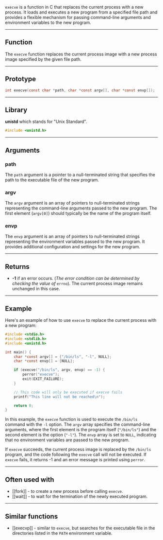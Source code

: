 `execve` is a function in C that replaces the current process with a new process. It loads and executes a new program from a specified file path and provides a flexible mechanism for passing command-line arguments and environment variables to the new program.

---
## Function

The `execve` function replaces the current process image with a new process image specified by the given file path.

---
## Prototype

```c
int execve(const char *path, char *const argv[], char *const envp[]);
```

---
## Library

**unistd** which stands for "Unix Standard".

```c
#include <unistd.h>
```

---
## Arguments

### path

The `path` argument is a pointer to a null-terminated string that specifies the path to the executable file of the new program.

### argv

The `argv` argument is an array of pointers to null-terminated strings representing the command-line arguments passed to the new program. The first element (`argv[0]`) should typically be the name of the program itself.

### envp

The `envp` argument is an array of pointers to null-terminated strings representing the environment variables passed to the new program. It provides additional configuration and settings for the new program.

---
## Returns

- **-1** if an error occurs. (*The error condition can be determined by checking the value of* `errno`). The current process image remains unchanged in this case.

---
## Example

Here's an example of how to use `execve` to replace the current process with a new program:

```c
#include <stdio.h>
#include <stdlib.h>
#include <unistd.h>

int main() {
    char *const argv[] = {"/bin/ls", "-l", NULL};
    char *const envp[] = {NULL};

    if (execve("/bin/ls", argv, envp) == -1) {
        perror("execve");
        exit(EXIT_FAILURE);
    }

    // This code will only be executed if execve fails
    printf("This line will not be reached\n");

    return 0;
}
```

In this example, the `execve` function is used to execute the `/bin/ls` command with the `-l` option. The `argv` array specifies the command-line arguments, where the first element is the program itself (`"/bin/ls"`) and the second element is the option (`"-l"`). The `envp` array is set to `NULL`, indicating that no environment variables are passed to the new program.

If `execve` succeeds, the current process image is replaced by the `/bin/ls` program, and the code following the `execve` call will not be executed. If `execve` fails, it returns -1 and an error message is printed using `perror`.

---
## Often used with

- [[fork]] - to create a new process before calling `execve`.
- [[wait]] - to wait for the termination of the newly executed program.

---
## Similar functions

- [[execvp]] - similar to `execve`, but searches for the executable file in the directories listed in the `PATH` environment variable.